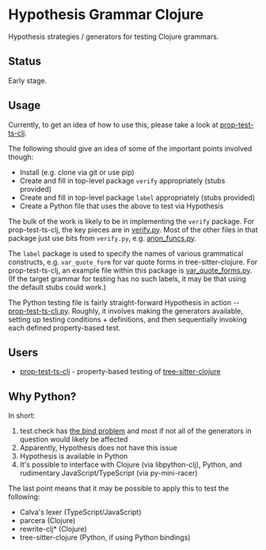 # Hypothesis Grammar Clojure

Hypothesis strategies / generators for testing Clojure grammars.

## Status

Early stage.

## Usage

Currently, to get an idea of how to use this, please take a look at
[prop-test-ts-clj](https://github.com/sogaiu/prop-test-ts-clj).

The following should give an idea of some of the important points
involved though:

* Install (e.g. clone via git or use pip)
* Create and fill in top-level package `verify` appropriately (stubs provided)
* Create and fill in top-level package `label` appropriately (stubs provided)
* Create a Python file that uses the above to test via Hypothesis

The bulk of the work is likely to be in implementing the `verify`
package.  For prop-test-ts-clj, the key pieces are in
[verify.py](https://github.com/sogaiu/prop-test-ts-clj/blob/master/verify/verify.py).
Most of the other files in that package just use bits from
`verify.py`,
e.g. [anon_funcs.py](https://github.com/sogaiu/prop-test-ts-clj/blob/master/verify/anon_funcs.py).

The `label` package is used to specify the names of various
grammatical constructs, e.g. `var_quote_form` for var quote forms in
tree-sitter-clojure.  For prop-test-ts-clj, an example file within
this package is
[var_quote_forms.py](https://github.com/sogaiu/prop-test-ts-clj/blob/master/label/var_quote_forms.py).
(If the target grammar for testing has no such labels, it may be that
using the default stubs could work.)

The Python testing file is fairly straight-forward Hypothesis in
action --
[prop-test-ts-clj.py](https://github.com/sogaiu/prop-test-ts-clj/blob/master/prop-test-ts-clj.py).
Roughly, it involves making the generators available, setting up
testing conditions + definitions, and then sequentially invoking each
defined property-based test.

## Users

* [prop-test-ts-clj](https://github.com/sogaiu/prop-test-ts-clj) - property-based testing of [tree-sitter-clojure](https://github.com/sogaiu/tree-sitter-clojure)

## Why Python?

In short:

1) test.check has [the bind problem](https://github.com/clojure/test.check/blob/master/doc/growth-and-shrinking.md#unnecessary-bind) and most if not all of the generators in question would likely be affected
2) Apparently, Hypothesis does not have this issue
3) Hypothesis is available in Python
4) It's possible to interface with Clojure (via libpython-clj), Python, and rudimentary JavaScript/TypeScript (via py-mini-racer)

The last point means that it may be possible to apply this to test the
following:

* Calva's lexer (TypeScript/JavaScript)
* parcera (Clojure)
* rewrite-clj* (Clojure)
* tree-sitter-clojure (Python, if using Python bindings)
